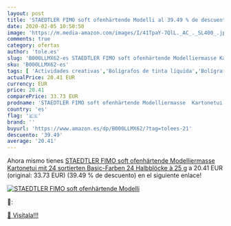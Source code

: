 ```yaml
---
layout: post
title: 'STAEDTLER FIMO soft ofenhärtende Modelli al 39.49 % de descuento'
date: 2020-02-05 10:50:50
image: 'https://m.media-amazon.com/images/I/41TpaY-7QlL._AC_._SL400_.jpg'
comments: true
category: ofertas
author: 'tole.es'
slug: 'B000LLMX62-es STAEDTLER FIMO soft ofenhärtende Modelliermasse Kartonetui...'
sku: 'B000LLMX62-es'
tags: [ 'Actividades creativas','Bolígrafos de tinta líquida','Bolígrafos y recambios','Bolígrafos, lápices y útiles de escritura','Juguetes','Juguetes y juegos','Material de educación infantil','Material de escritura y dibujo para niños','Material escolar y educativo','Mosaicos para niños','Oficina y papelería','Pinturas','Rotuladores de colores para niños','Témperas y pinturas para murales','fimo', ]
actualPrice: 20.41 EUR
currency: EUR
price: 20.41
comparePrice: 33.73 EUR
prodname: 'STAEDTLER FIMO soft ofenhärtende Modelliermasse  Kartonetui mit 24 sortierten Basic-Farben  24 Halbblöcke à 25 g'
country: 'es'
flag: '🇪🇸'
brand: ''
buyurl: 'https://www.amazon.es/dp/B000LLMX62/?tag=tolees-21'
descuento: '39.49'
average: '20.41'
---
```


Ahora mismo tienes [STAEDTLER FIMO soft ofenhärtende Modelliermasse  Kartonetui mit 24 sortierten Basic-Farben  24 Halbblöcke à 25 g](https://www.amazon.es/dp/B000LLMX62/?tag=tolees-21) a 20.41 EUR (original: 33.73 EUR) (39.49 %  de descuento) en el siguiente enlace!

[![STAEDTLER FIMO soft ofenhärtende Modelli](https://m.media-amazon.com/images/I/41TpaY-7QlL._AC_._SL400_.jpg)](https://www.amazon.es/dp/B000LLMX62/?tag=tolees-21)

🔎:


[🛒 Visítala!!!](https://www.amazon.es/dp/B000LLMX62/?tag=tolees-21)
